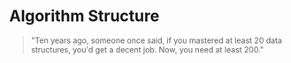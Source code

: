 # Algorithm Structure

> "Ten years ago, someone once said, if you mastered at least 20 data structures, you'd get a decent job. Now, you need at least 200."

